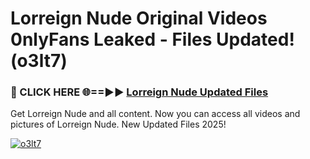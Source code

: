 # Lorreign Nude Original Videos 0nlyFans Leaked - Files Updated! (o3lt7)

<h3>🔴 CLICK HERE 🌐==►► <a href="https://tinyurl.com/52m3yx9h" rel="nofollow">Lorreign Nude Updated Files</a></h3>

Get Lorreign Nude and all content. Now you can access all videos and pictures of Lorreign Nude. New Updated Files 2025!

[![o3lt7](https://i.imgur.com/TnHtlc8.gif)](https://tinyurl.com/52m3yx9h)
